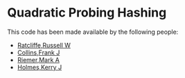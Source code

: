 # Quadratic Probing Hashing

This code has been made available by the following people:

* [Ratcliffe,Russell W](mailto:rwr21@zips.uakron.edu)
* [Collins,Frank J](mailto:fjc4@zips.uakron.edu)
* [Riemer,Mark A](mailto:mar64@zips.uakron.edu)
* [Holmes,Kerry J](mailto:kjh80@zips.uakron.edu)
